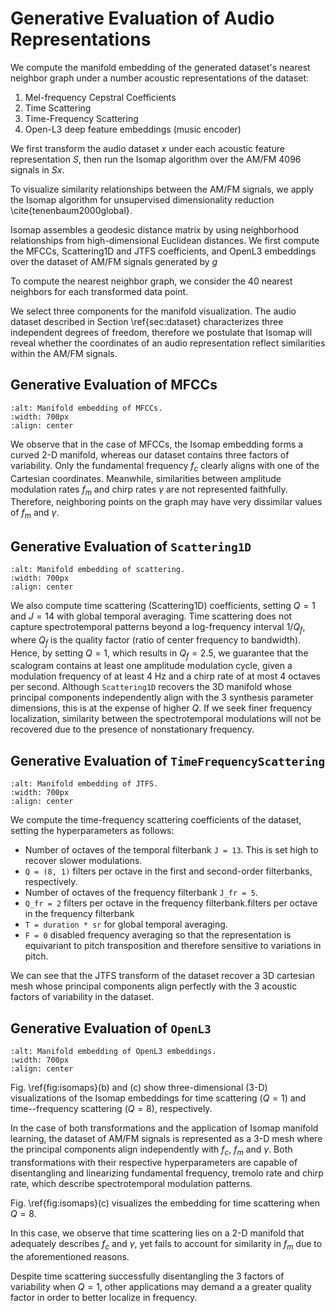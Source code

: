 Generative Evaluation of Audio Representations
==============================================
We compute the manifold embedding of the generated dataset's nearest neighbor graph under a number acoustic representations of the dataset:

1. Mel-frequency Cepstral Coefficients
2. Time Scattering
3. Time-Frequency Scattering
4. Open-L3 deep feature embeddings (music encoder)

We first transform the audio dataset $x$ under each acoustic feature representation $S$, then run the Isomap algorithm over the AM/FM 4096 signals in $Sx$.

To visualize similarity relationships between the AM/FM signals, we apply the Isomap algorithm for unsupervised dimensionality reduction \cite{tenenbaum2000global}.

Isomap assembles a geodesic distance matrix by using neighborhood relationships from high-dimensional Euclidean distances. We first compute the MFCCs, Scattering1D and JTFS coefficients, and OpenL3 embeddings over the dataset of AM/FM signals generated by $g$

To compute the nearest neighbor graph, we consider the 40 nearest neighbors for each transformed data point.

We select three components for the manifold visualization. The audio dataset described in Section \ref{sec:dataset} characterizes three independent degrees of freedom, therefore we postulate that Isomap will reveal whether the coordinates of an audio representation reflect similarities within the AM/FM signals. 

Generative Evaluation of MFCCs
------------------------------
```{image} /assets/figures/gear/isomap_mfcc.png
:alt: Manifold embedding of MFCCs.
:width: 700px
:align: center
```

We observe that in the case of MFCCs, the Isomap embedding forms a curved 2-D manifold, whereas our dataset contains three factors of variability.
Only the fundamental frequency $f_c$ clearly aligns with one of the Cartesian coordinates. Meanwhile, similarities between amplitude modulation rates $f_{m}$ and chirp rates $\gamma$ are not represented faithfully. Therefore, neighboring points on the graph may have very dissimilar values of $f_m$ and $\gamma$. 

Generative Evaluation of `Scattering1D`
---------------------------------------
```{image} /assets/figures/gear/isomap_scat1d.png
:alt: Manifold embedding of scattering.
:width: 700px
:align: center
```
We also compute time scattering (Scattering1D) coefficients, setting $Q = 1$ and $J = 14$ with global temporal averaging.
Time scattering does not capture spectrotemporal patterns beyond a log-frequency interval $1/Q_f$, where $Q_f$ is the quality factor (ratio of center frequency to bandwidth).
Hence, by setting $Q = 1$, which results in $Q_f = 2.5$, we guarantee that the scalogram contains at least one amplitude modulation cycle, given a modulation frequency of at least 4 Hz and a chirp rate of at most 4 octaves per second.
Although `Scattering1D` recovers the 3D manifold whose principal components independently align with the 3 synthesis parameter dimensions, this is at the expense of higher $Q$. 
If we seek finer frequency localization, similarity between the spectrotemporal modulations will not be recovered due to the presence of nonstationary frequency.

Generative Evaluation of `TimeFrequencyScattering`
-----------------------------------------------------
```{image} /assets/figures/gear/isomap_jtfs.png
:alt: Manifold embedding of JTFS.
:width: 700px
:align: center
```
We compute the time-frequency scattering coefficients of the dataset, setting the hyperparameters as follows:

- Number of octaves of the temporal filterbank `J = 13`. This is set high to recover slower modulations.
- `Q = (8, 1)` filters per octave in the first and second-order filterbanks, respectively.
- Number of octaves of the frequency filterbank `J_fr = 5`.
- `Q_fr = 2` filters per octave in the frequency filterbank.filters per octave in the frequency filterbank
- `T = duration * sr` for global temporal averaging.
- `F = 0` disabled frequency averaging so that the representation is equivariant to pitch transposition and therefore sensitive to variations in pitch.

We can see that the JTFS transform of the dataset recover a 3D cartesian mesh whose principal components align perfectly with the 3 acoustic factors of variability in the dataset.

Generative Evaluation of `OpenL3`
-----------------------------------------------------
```{image} /assets/figures/gear/isomap_openl3.png
:alt: Manifold embedding of OpenL3 embeddings.
:width: 700px
:align: center
```

Fig. \ref{fig:isomaps}(b) and (c) show three-dimensional (3-D) visualizations of the Isomap embeddings for time scattering ($Q=1$) and time--frequency scattering ($Q=8$), respectively. 

In the case of both transformations and the application of Isomap manifold learning, the dataset of AM/FM signals is represented as a 3-D mesh where the principal components align independently with $f_c$, $f_m$ and $\gamma$. Both transformations with their respective hyperparameters are capable of disentangling and linearizing fundamental frequency, tremolo rate and chirp rate, which describe spectrotemporal modulation patterns. 

Fig. \ref{fig:isomaps}(c) visualizes the embedding for time scattering when $Q = 8$. 

In this case, we observe that time scattering lies on a 2-D manifold that adequately describes $f_c$ and $\gamma$, yet fails to account for similarity in $f_m$ due to the aforementioned reasons. 

Despite time scattering successfully disentangling the 3 factors of variability when $Q = 1$, other applications may demand a a greater quality factor in order to better localize in frequency.
